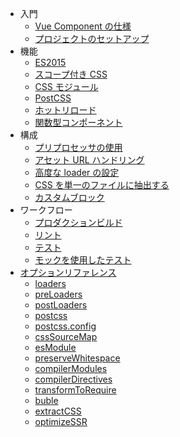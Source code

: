 - 入門
  - [Vue Component の仕様](start/spec.md)
  - [プロジェクトのセットアップ](start/setup.md)
- 機能
  - [ES2015](features/es2015.md)
  - [スコープ付き CSS](features/scoped-css.md)
  - [CSS モジュール](features/css-modules.md)
  - [PostCSS](features/postcss.md)
  - [ホットリロード](features/hot-reload.md)
  - [関数型コンポーネント](features/functional.md)
- 構成
  - [プリプロセッサの使用](configurations/pre-processors.md)
  - [アセット URL ハンドリング](configurations/asset-url.md)
  - [高度な loader の設定](configurations/advanced.md)
  - [CSS を単一のファイルに抽出する](configurations/extract-css.md)
  - [カスタムブロック](configurations/custom-blocks.md)
- ワークフロー
  - [プロダクションビルド](workflow/production.md)
  - [リント](workflow/linting.md)
  - [テスト](workflow/testing.md)
  - [モックを使用したテスト](workflow/testing-with-mocks.md)
- [オプションリファレンス](options.md)
  - [loaders](options.md#loaders)
  - [preLoaders](options.md#preloaders)
  - [postLoaders](options.md#postloaders)
  - [postcss](options.md#postcss)
  - [postcss.config](options.md#postcssconfig)
  - [cssSourceMap](options.md#csssourcemap)
  - [esModule](options.md#esmodule)
  - [preserveWhitespace](options.md#preservewhitespace)
  - [compilerModules](options.md#compilermodules)
  - [compilerDirectives](options.md#compilerdirectives)
  - [transformToRequire](options.md#transformtorequire)
  - [buble](options.md#buble)
  - [extractCSS](options.md#extractcss)
  - [optimizeSSR](options.md#optimizessr)
